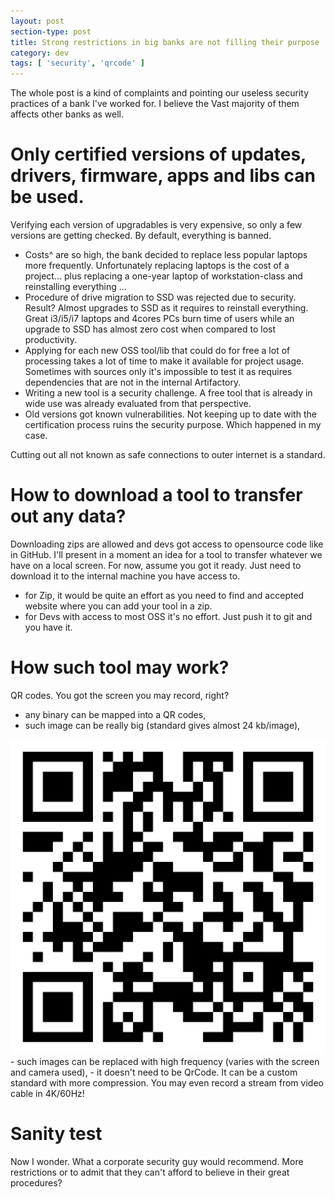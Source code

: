 ```yaml
---
layout: post
section-type: post
title: Strong restrictions in big banks are not filling their purpose
category: dev
tags: [ 'security', 'qrcode' ]
---
```


The whole post is a kind of complaints and pointing our useless security practices of a bank I've worked for. I believe the Vast majority of them affects other banks as well.

# Only certified versions of updates, drivers, firmware, apps and libs can be used.
Verifying each version of upgradables is very expensive, so only a few versions are getting checked. By default, everything is banned.
- Costs^ are so high, the bank decided to replace less popular laptops more frequently. Unfortunately replacing laptops is the cost of a project... plus replacing a one-year laptop of workstation-class and reinstalling everything ...
- Procedure of drive migration to SSD was rejected due to security. Result? Almost upgrades to SSD as it requires to reinstall everything. Great i3/i5/i7 laptops and 4cores PCs burn time of users while an upgrade to SSD has almost zero cost when compared to lost productivity.
- Applying for each new OSS tool/lib that could do for free a lot of processing takes a lot of time to make it available for project usage. Sometimes with sources only it's impossible to test it as requires dependencies that are not in the internal Artifactory.
- Writing a new tool is a security challenge. A free tool that is already in wide use was already evaluated from that perspective.
- Old versions got known vulnerabilities. Not keeping up to date with the certification process ruins the security purpose. Which happened in my case.

Cutting out all not known as safe connections to outer internet is a standard.
# How to download a tool to transfer out any data?
Downloading zips are allowed and devs got access to opensource code like in GitHub. I'll present in a moment an idea for a tool to transfer whatever we have on a local screen. For now, assume you got it ready. Just need to download it to the internal machine you have access to.
- for Zip, it would be quite an effort as you need to find and accepted website where you can add your tool in a zip.
- for Devs with access to most OSS it's no effort. Just push it to git and you have it.

# How such tool may work?
QR codes. You got the screen you may record, right?
- any binary can be mapped into a QR codes,
- such image can be really big (standard gives almost 24 kb/image),
<img src="/img/breath.png">
- such images can be replaced with high frequency (varies with the screen and camera used),
- it doesn't need to be QrCode. It can be a custom standard with more compression. You may even record a stream from video cable in 4K/60Hz!

# Sanity test
Now I wonder. What a corporate security guy would recommend. More restrictions or to admit that they can't afford to believe in their great procedures?
